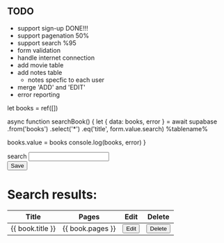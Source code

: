 ## TODO

- support sign-up   DONE!!!
- support pagenation 50%
- support search %95
- form validation
- handle internet connection
- add movie table
- add notes table
    - notes specfic to each user
- merge 'ADD' and 'EDIT' 
- error reporting


























let books = ref([])


async function searchBook() {
  let { data: books, error } = await supabase
  .from('books')
  .select('*')
  .eq('title', form.value.search)
  %tablename%

  books.value = books
  console.log(books, error) 
}





<form @submit.prevent="searchBook">
<div class="mb-3">
    <label for="search" class="form-label">search</label>
    <input v-model="form.search" type="text" class="form-control" id="search">
</div>
<div class="mb-3">
    <button type="submit" class="btn btn-primary">Save</button>
</div>
</form>



<h1>Search results:</h1>
<table id="dtBasicExample" class="table table-striped table-bordered table-sm" cellspacing="0" width="100%">
  <thead>
    <tr>
      <th class="th-sm">Title</th>
      <th class="th-sm">Pages</th>
      <th class="th-sm">Edit</th>
      <th class="th-sm">Delete</th>
    </tr>
  </thead>
  <tbody>
    <tr v-for="book in books">
      <td>{{ book.title }}</td>
      <td>{{ book.pages }}</td>
      <td><button type="button" class="btn btn-primary btn-sm" @click="router.push({ name: 'edit', params: { id: book.id } })">Edit</button></td>
      <td><button type="button" class="btn btn-danger btn-sm" @click="deleteBook(book.id)">Delete</button></td>
    </tr>
  </tbody>
</table>


